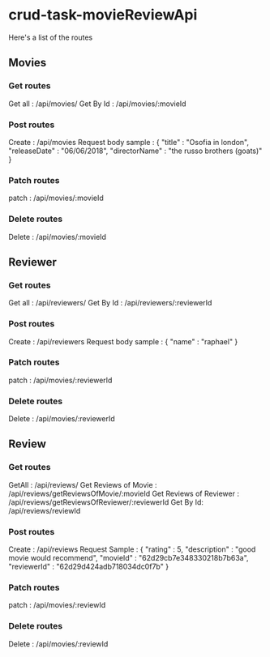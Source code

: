 # crud-task-movieReviewApi

Here's a list of the routes



## Movies
### Get routes
Get all : /api/movies/
Get By Id : /api/movies/:movieId

### Post routes
Create : /api/movies
Request body sample : { "title" : "Osofia in london", "releaseDate" : "06/06/2018", "directorName" : "the russo brothers (goats)" }

### Patch routes
patch : /api/movies/:movieId

### Delete routes
Delete : /api/movies/:movieId


## Reviewer
### Get routes
Get all : /api/reviewers/
Get By Id : /api/reviewers/:reviewerId

### Post routes
Create : /api/reviewers
Request body sample : { "name" : "raphael" }

### Patch routes
patch : /api/movies/:reviewerId

### Delete routes
Delete : /api/movies/:reviewerId


## Review
### Get routes
GetAll : /api/reviews/
Get Reviews of Movie : /api/reviews/getReviewsOfMovie/:movieId
Get Reviews of Reviewer : /api/reviews/getReviewsOfReviewer/:reviewerId
Get By Id: /api/reviews/reviewId

### Post routes
Create : /api/reviews
Request Sample : { "rating" : 5, "description" : "good movie would recommend", "movieId" : "62d29cb7e348330218b7b63a", "reviewerId" : "62d29d424adb718034dc0f7b" }

### Patch routes
patch : /api/movies/:reviewId

### Delete routes
Delete : /api/movies/:reviewId
